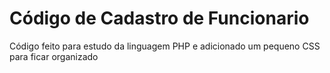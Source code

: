 # Código de Cadastro de Funcionario
Código feito para estudo da linguagem PHP e adicionado um pequeno CSS para ficar organizado
